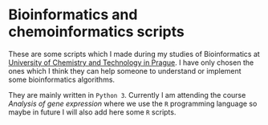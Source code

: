 # Bioinformatics and chemoinformatics scripts

These are some scripts which I made during my studies of Bioinformatics at
[University of Chemistry and Technology in Prague](http://www.vscht.cz/?jazyk=en).
I have only chosen the ones which I think they can help someone to understand
or implement some bioinformatics algorithms.

They are mainly written in `Python 3`. Currently I am attending the course
*Analysis of gene expression* where we use the `R` programming language so 
maybe in future I will also add here some `R` scripts.